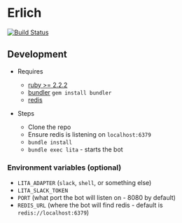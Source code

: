 # Erlich
[![Build Status](https://travis-ci.org/WpgTech/erlich.svg?branch=master)](https://travis-ci.org/WpgTech/erlich)

## Development
- Requires
  - [ruby >= 2.2.2](https://rvm.io/)
  - [bundler](http://bundler.io/) `gem install bundler`
  - [redis](http://redis.io/topics/quickstart)

- Steps
  - Clone the repo
  - Ensure redis is listening on `localhost:6379`
  - `bundle install`
  - `bundle exec lita` - starts the bot

### Environment variables (optional)

- `LITA_ADAPTER` (`slack`, `shell`, or something else)
- `LITA_SLACK_TOKEN`
- `PORT` (what port the bot will listen on - 8080 by default)
- `REDIS_URL` (where the bot will find redis - default is `redis://localhost:6379`)
